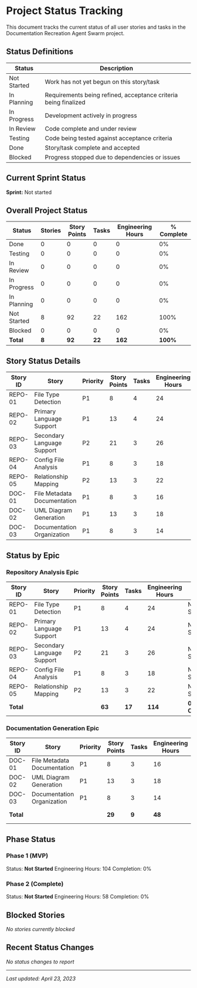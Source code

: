 # Project Status Tracking

This document tracks the current status of all user stories and tasks in the Documentation Recreation Agent Swarm project.

## Status Definitions

| Status | Description |
|--------|-------------|
| Not Started | Work has not yet begun on this story/task |
| In Planning | Requirements being refined, acceptance criteria being finalized |
| In Progress | Development actively in progress |
| In Review | Code complete and under review |
| Testing | Code being tested against acceptance criteria |
| Done | Story/task complete and accepted |
| Blocked | Progress stopped due to dependencies or issues |

## Current Sprint Status

**Sprint:** Not started

## Overall Project Status

| Status | Stories | Story Points | Tasks | Engineering Hours | % Complete |
|--------|---------|--------------|-------|-------------------|------------|
| Done | 0 | 0 | 0 | 0 | 0% |
| Testing | 0 | 0 | 0 | 0 | 0% |
| In Review | 0 | 0 | 0 | 0 | 0% |
| In Progress | 0 | 0 | 0 | 0 | 0% |
| In Planning | 0 | 0 | 0 | 0 | 0% |
| Not Started | 8 | 92 | 22 | 162 | 100% |
| Blocked | 0 | 0 | 0 | 0 | 0% |
| **Total** | **8** | **92** | **22** | **162** | **100%** |

## Story Status Details

| Story ID | Story | Priority | Story Points | Tasks | Engineering Hours | Status | Notes |
|----------|-------|----------|--------------|-------|-------------------|--------|-------|
| REPO-01 | File Type Detection | P1 | 8 | 4 | 24 | Not Started | |
| REPO-02 | Primary Language Support | P1 | 13 | 4 | 24 | Not Started | |
| REPO-03 | Secondary Language Support | P2 | 21 | 3 | 26 | Not Started | |
| REPO-04 | Config File Analysis | P1 | 8 | 3 | 18 | Not Started | |
| REPO-05 | Relationship Mapping | P2 | 13 | 3 | 22 | Not Started | |
| DOC-01 | File Metadata Documentation | P1 | 8 | 3 | 16 | Not Started | |
| DOC-02 | UML Diagram Generation | P1 | 13 | 3 | 18 | Not Started | |
| DOC-03 | Documentation Organization | P1 | 8 | 3 | 14 | Not Started | |

## Status by Epic

### Repository Analysis Epic

| Story ID | Story | Priority | Story Points | Tasks | Engineering Hours | Status |
|----------|-------|----------|--------------|-------|-------------------|--------|
| REPO-01 | File Type Detection | P1 | 8 | 4 | 24 | Not Started |
| REPO-02 | Primary Language Support | P1 | 13 | 4 | 24 | Not Started |
| REPO-03 | Secondary Language Support | P2 | 21 | 3 | 26 | Not Started |
| REPO-04 | Config File Analysis | P1 | 8 | 3 | 18 | Not Started |
| REPO-05 | Relationship Mapping | P2 | 13 | 3 | 22 | Not Started |
| **Total** | | | **63** | **17** | **114** | **0% Complete** |

### Documentation Generation Epic

| Story ID | Story | Priority | Story Points | Tasks | Engineering Hours | Status |
|----------|-------|----------|--------------|-------|-------------------|--------|
| DOC-01 | File Metadata Documentation | P1 | 8 | 3 | 16 | Not Started |
| DOC-02 | UML Diagram Generation | P1 | 13 | 3 | 18 | Not Started |
| DOC-03 | Documentation Organization | P1 | 8 | 3 | 14 | Not Started |
| **Total** | | | **29** | **9** | **48** | **0% Complete** |

## Phase Status

### Phase 1 (MVP)
Status: **Not Started**
Engineering Hours: 104
Completion: 0%

### Phase 2 (Complete)
Status: **Not Started**
Engineering Hours: 58
Completion: 0%

## Blocked Stories

*No stories currently blocked*

## Recent Status Changes

*No status changes to report*

---

*Last updated: April 23, 2023*